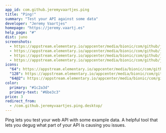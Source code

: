 ```yaml
---
app_id: com.github.jeremyvaartjes.ping
title: "Ping!"
summary: "Test your API against some data"
developer: "Jeremy Vaartjes"
homepage: "https://jeremy.vaartj.es"
help_page: "#"
dist: juno
screenshots:
  - https://appstream.elementary.io/appcenter/media/bionic/com/github/jeremyvaartjes.ping/6A51EA47E94761EB1B344D83AE198685/screenshots/image-1_orig.png
  - https://appstream.elementary.io/appcenter/media/bionic/com/github/jeremyvaartjes.ping/6A51EA47E94761EB1B344D83AE198685/screenshots/image-2_orig.png
  - https://appstream.elementary.io/appcenter/media/bionic/com/github/jeremyvaartjes.ping/6A51EA47E94761EB1B344D83AE198685/screenshots/image-3_orig.png
  - https://appstream.elementary.io/appcenter/media/bionic/com/github/jeremyvaartjes.ping/6A51EA47E94761EB1B344D83AE198685/screenshots/image-4_orig.png
icons:
  "64": https://appstream.elementary.io/appcenter/media/bionic/com/github/jeremyvaartjes.ping/6A51EA47E94761EB1B344D83AE198685/icons/64x64/com.github.jeremyvaartjes.ping_com.github.jeremyvaartjes.ping.png
  "128": https://appstream.elementary.io/appcenter/media/bionic/com/github/jeremyvaartjes.ping/6A51EA47E94761EB1B344D83AE198685/icons/128x128/com.github.jeremyvaartjes.ping_com.github.jeremyvaartjes.ping.png
  "64@2": https://appstream.elementary.io/appcenter/media/bionic/com/github/jeremyvaartjes.ping/6A51EA47E94761EB1B344D83AE198685/icons/64x64@2/com.github.jeremyvaartjes.ping_com.github.jeremyvaartjes.ping.png
color:
  primary: "#1c2a3d"
  primary-text: "#6be3c3"
price: 3
redirect_from:
  - /com.github.jeremyvaartjes.ping.desktop/
---
```


<p>Ping lets you test your web API with some example data. A helpful tool that lets you degug what part of your API is causing you issues.</p>